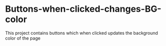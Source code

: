 # Buttons-when-clicked-changes-BG-color
This project contains buttons which when clicked updates the background color of the page

